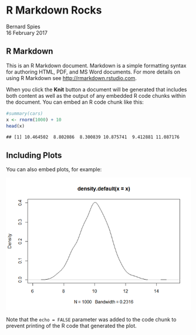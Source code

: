 # R Markdown Rocks
Bernard Spies  
16 February 2017  



## R Markdown

This is an R Markdown document. Markdown is a simple formatting syntax for authoring HTML, PDF, and MS Word documents. For more details on using R Markdown see <http://rmarkdown.rstudio.com>.

When you click the **Knit** button a document will be generated that includes both content as well as the output of any embedded R code chunks within the document. You can embed an R code chunk like this:


```r
#summary(cars)
x <- rnorm(1000) + 10
head(x)
```

```
## [1] 10.464502  8.802086  8.300839 10.875741  9.412881 11.087176
```

## Including Plots

You can also embed plots, for example:

![](rmarkdown-rocks_files/figure-html/pressure-1.png)<!-- -->

Note that the `echo = FALSE` parameter was added to the code chunk to prevent printing of the R code that generated the plot.
